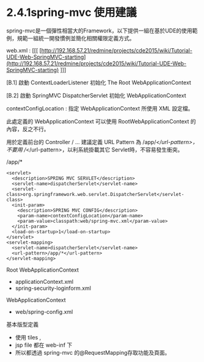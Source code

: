 # 2.4.1spring-mvc 使用建議

spring-mvc是一個彈性相當大的Framework，以下提供一組在基於UDE的使用範例，規範一組統一開發慣例並簡化相關權限定義方式。

web.xml : \[\[\[ [http://192.168.57.21/redmine/projects/cde2015/wiki/Tutorial-UDE-Web-SpringMVC-starting](http://192.168.57.21/redmine/projects/cde2015/wiki/Tutorial-UDE-Web-SpringMVC-starting) \]\]\]

\[B.1\] 啟動 ContextLoaderListener 初始化 The Root WebApplicationContext

\[B.2\] 啟動 SpringMVC DispatcherServlet 初始化 WebApplicationContext

contextConfigLocation : 指定 WebApplicationContext 所使用 XML 設定檔。

此處定義的 WebApplicationContext 可以使用 RootWebApplicationContext 的內容，反之不行。

用於定義前台的 Controller / ... 建議定義 URL Pattern 為 /app/_&lt;/url-pattern&gt;，不要用 /_&lt;/url-pattern&gt;，以利系統掛載其它 Servlet時，不容易發生衝突。

/app/\*

```text
<servlet>
  <description>SPRING MVC SERVLET</description>
  <servlet-name>dispatcherServlet</servlet-name>
  <servlet-class>org.springframework.web.servlet.DispatcherServlet</servlet-class>
  <init-param>
    <description>SPRING MVC CONFIG</description>
    <param-name>contextConfigLocation</param-name>
    <param-value>classpath:web/spring-mvc.xml</param-value>
  </init-param>
  <load-on-startup>1</load-on-startup>
</servlet>
<servlet-mapping>
  <servlet-name>dispatcherServlet</servlet-name>
  <url-pattern>/app/*</url-pattern>
</servlet-mapping>
```

Root WebApplicationContext

* applicationContext.xml
* spring-security-loginform.xml

WebApplicationContext

* web/spring-config.xml

基本版型定義

* 使用 tiles , 
* jsp file 都在 web-inf 下
* 所以都透過 spring-mvc 的@RequestMapping存取功能及頁面。

